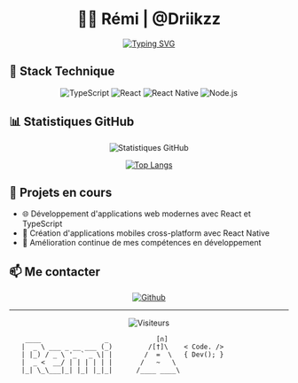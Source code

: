 # <div align="center">👨‍💻 Rémi | @Driikzz</div>

<div align="center">
  
[![Typing SVG](https://readme-typing-svg.herokuapp.com?font=Fira+Code&pause=1000&color=3F96F7&center=true&vCenter=true&width=435&lines=D%C3%A9veloppeur+Full+Stack;Sp%C3%A9cialis%C3%A9+Web+%26+Mobile;React+%7C+React+Native+%7C+TypeScript)](https://github.com/Driikzz)

</div>

## 🚀 Stack Technique

<div align="center">
  
![TypeScript](https://img.shields.io/badge/TypeScript-007ACC?style=for-the-badge&logo=typescript&logoColor=white)
![React](https://img.shields.io/badge/React-20232A?style=for-the-badge&logo=react&logoColor=61DAFB)
![React Native](https://img.shields.io/badge/React_Native-20232A?style=for-the-badge&logo=react&logoColor=61DAFB)
![Node.js](https://img.shields.io/badge/Node.js-43853D?style=for-the-badge&logo=node.js&logoColor=white)

</div>

## 📊 Statistiques GitHub

<div align="center">
  
![Statistiques GitHub](https://github-readme-stats.vercel.app/api?username=Driikzz&show_icons=true&theme=tokyonight)

[![Top Langs](https://github-readme-stats.vercel.app/api/top-langs/?username=Driikzz&layout=compact&theme=tokyonight)](https://github.com/Driikzz)


</div>

## 🎯 Projets en cours

- 🌐 Développement d'applications web modernes avec React et TypeScript
- 📱 Création d'applications mobiles cross-platform avec React Native
- 🔧 Amélioration continue de mes compétences en développement

## 📫 Me contacter

<div align="center">
  
[![Github](https://img.shields.io/badge/-Github-000?style=for-the-badge&logo=Github&logoColor=white)](https://github.com/Driikzz)

</div>

---

<div align="center">
  
![Visiteurs](https://profile-counter.glitch.me/Driikzz/count.svg)

</div>


```
    ____                _            [∩]
   |  _ \ ___ _ __ ___ (_)         /[†]\    < Code. />
   | |_) / _ \ '_ ` _ \| |        /  =  \   { Dev(); }
   |  _ <  __/ | | | | | |       /   ~   \
   |_| \_\___|_| |_| |_|_|      /____ ____\
```

